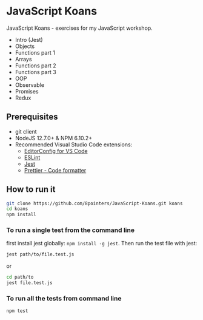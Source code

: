 # JavaScript Koans

JavaScript Koans - exercises for my JavaScript workshop.

- Intro (Jest)
- Objects
- Functions part 1
- Arrays
- Functions part 2
- Functions part 3
- OOP
- Observable
- Promises
- Redux

## Prerequisites

- git client
- NodeJS 12.7.0+ & NPM 6.10.2+
- Recommended Visual Studio Code extensions:
  - [EditorConfig for VS Code](https://marketplace.visualstudio.com/items?itemName=EditorConfig.EditorConfig)
  - [ESLint](https://marketplace.visualstudio.com/items?itemName=dbaeumer.vscode-eslint)
  - [Jest](https://marketplace.visualstudio.com/items?itemName=Orta.vscode-jest)
  - [Prettier - Code formatter](https://marketplace.visualstudio.com/items?itemName=esbenp.prettier-vscode)

## How to run it

```bash
git clone https://github.com/8pointers/JavaScript-Koans.git koans
cd koans
npm install
```

### To run a single test from the command line
 
first install jest globally: ```npm install -g jest```.  Then run the test file with jest:

```bash
jest path/to/file.test.js
```
or
```bash
cd path/to
jest file.test.js
```

### To run all the tests from command line

```bash
npm test
```
